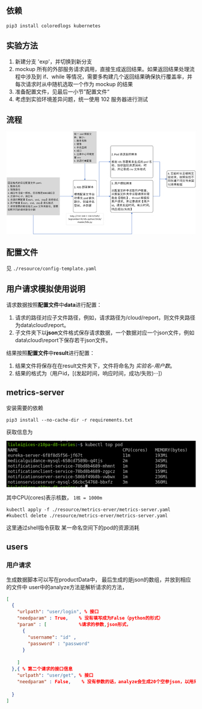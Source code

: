 ## 依赖

```shell
pip3 install coloredlogs kubernetes
```

## 实验方法

1. 新建分支 'exp'，并切换到新分支
2. mockup 所有的外部服务请求调用，直接生成返回结果。如果返回结果处理流程中涉及到 if、while
等情况，需要多构建几个返回结果确保执行覆盖率，并每次请求时从中随机选取一个作为 mockup 的结果
3. 准备配置文件，见最后一小节”配置文件“
4. 考虑到实验环境差异问题，统一使用 102 服务器进行测试

## 流程

![工具流程](./resource/overview.png)

## 配置文件

见 `./resource/config-template.yaml`



## 用户请求模拟使用说明
请求数据按照**配置文件**中**data**进行配置：
1. 请求的路径对应子文件路径，例如，请求路径为/cloud/report，则文件夹路径为data\cloud\report。
2. 子文件夹下以**json**文件格式保存请求数据，一个数据对应一个json文件，例如data\cloud\report下保存若干json文件。

结果按照**配置文件**中**result**进行配置：
1. 结果文件将保存在在result文件夹下，文件将命名为 _实验名-用户数_。
2. 结果的格式为（用户id，[(发起时间，响应时间，成功/失败)···]）




## metrics-server
安装需要的依赖
~~~shell script
pip3 install --no-cache-dir -r requirements.txt
~~~
获取信息为

![](./resource/metrics-server/cpuandmem.png)

其中CPU(cores)表示核数， `1核 = 1000m`
~~~shell script
kubectl apply -f ./resource/metrics-erver/metrics-server.yaml
#kubectl delete ./resource/metrics-erver/metrics-server.yaml
~~~
这里通过shell指令获取 某一命名空间下的pod的资源消耗


## users
### 用户请求
生成数据脚本可以写在productData中， 最后生成的是json的数组，并放到相应的文件中
user中的analyze方法是解析请求的方法，
~~~json
[
  {
    "urlpath": "user/login", % 接口
    "needparam" : True,    % 没有填写成为False（python的形式）
    "param" : [            %请求的参数,json形式， 
      {
        "username": "id" ,
        "password" : "password"
      }

    ]
  },{ % 第二个请求的接口信息
    "urlpath": "user/get", % 接口
    "needparam" : False,    % 没有参数的话，analyze会生成20个空参json，以用来请求
  
  }
]
~~~

